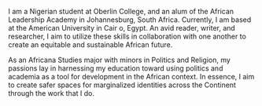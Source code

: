 I am a Nigerian student at Oberlin College, and an alum of the African Leadership Academy in Johannesburg, South Africa. Currently, I am based at the American University in Cair    o, Egypt. An avid reader, writer, and researcher, I aim to utilize these skills in collaboration with one another to create an equitable and sustainable African future.
  
 As an Africana Studies major with minors in Politics and Religion, my passions lay in harnessing my education toward using politics and academia as a tool for development in the     African context. In essence, I aim to create safer spaces for marginalized identities across the Continent through the work that I do.
